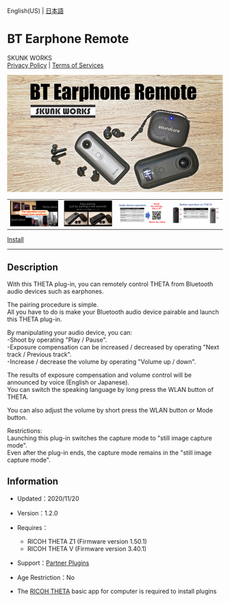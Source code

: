 English(US) | [日本語](README.ja.md)

# BT Earphone Remote
SKUNK WORKS  
[Privacy Policy](../../README.md#privacy-policy) | [Terms of Services](../../README.md#terms-of-services)

<div align="center">
 <img src="1.png">

 <table>
  <tr>
   <td><img src="2.png"></td>
   <td><img src="3.png"></td>
   <td><img src="4.png"></td>
   <td><img src="5.png"></td>
  </tr>
 </table>
</div>

[Install](https://link.ricoh360.com/plugins/skunkworks.headset/apk)

***

## Description
With this THETA plug-in, you can remotely control THETA from Bluetooth audio devices such as earphones.  
  
The pairing procedure is simple.  
All you have to do is make your Bluetooth audio device pairable and launch this THETA plug-in.  
  
By manipulating your audio device, you can:  
-Shoot by operating "Play / Pause".  
-Exposure compensation can be increased / decreased by operating "Next track / Previous track".  
-Increase / decrease the volume by operating "Volume up / down".  
  
The results of exposure compensation and volume control will be announced by voice (English or Japanese).  
You can switch the speaking language by long press the WLAN button of THETA.  
  
You can also adjust the volume by short press the WLAN button or Mode button.  
  
Restrictions:  
Launching this plug-in switches the capture mode to "still image capture mode".  
Even after the plug-in ends, the capture mode remains in the "still image capture mode".  
  
  
## Information
  * Updated：2020/11/20
  * Version：1.2.0
  * Requires：
    * RICOH THETA Z1 (Firmware version 1.50.1)
    * RICOH THETA V (Firmware version 3.40.1)
  * Support：[Partner Plugins](https://github.com/theta-skunkworks/theta-plugin-bluetooth-headset-sample)
  * Age Restriction：No

* The [RICOH THETA](https://theta360.com/ja/about/application/pc.html#app-detail-01) basic app for computer is required to install plugins
